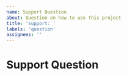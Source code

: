 ```yaml
---
name: Support Question
about: Question on how to use this project
title: 'support: '
labels: 'question'
assignees: ''
---
```


# Support Question
